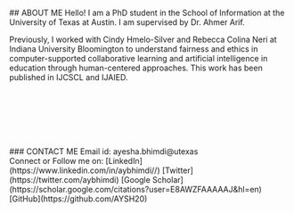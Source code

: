 <br/>
## ABOUT ME
Hello! I am a PhD student in the School of Information at the University of Texas at Austin. I am supervised by Dr. Ahmer Arif.

Previously, I worked with Cindy Hmelo-Silver and Rebecca Colina Neri at Indiana University Bloomington to understand fairness and ethics in computer-supported collaborative learning and artificial intelligence in education through human-centered approaches. This work has been published in IJCSCL and IJAIED.  

<br/>
<br/>
<br/>


<br/>
<br/>
<br/>
### CONTACT ME
Email id: ayesha.bhimdi@utexas <br/>
Connect or Follow me on:
[LinkedIn](https://www.linkedin.com/in/aybhimdi//)
[Twitter](https://twitter.com/aybhimdi)
[Google Scholar](https://scholar.google.com/citations?user=E8AWZFAAAAAJ&hl=en)
[GitHub](https://github.com/AYSH20)

